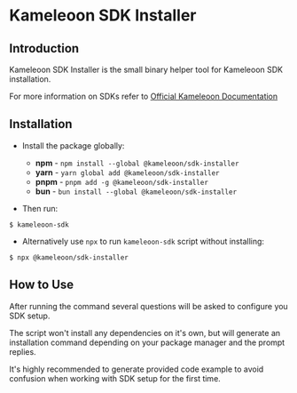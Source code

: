 # Kameleoon SDK Installer

## Introduction

Kameleoon SDK Installer is the small binary helper tool for Kameleoon SDK installation.

For more information on SDKs refer to [Official Kameleoon Documentation](https://developers.kameleoon.com/feature-management-and-experimentation/overview)

## Installation

- Install the package globally:

  - **npm** - `npm install --global @kameleoon/sdk-installer`
  - **yarn** - `yarn global add @kameleoon/sdk-installer`
  - **pnpm** - `pnpm add -g @kameleoon/sdk-installer`
  - **bun** - `bun install --global @kameleoon/sdk-installer`

- Then run:

```
$ kameleoon-sdk
```

- Alternatively use `npx` to run `kameleoon-sdk` script without installing:

```
$ npx @kameleoon/sdk-installer
```

## How to Use

After running the command several questions will be asked to configure you SDK setup.

The script won't install any dependencies on it's own, but will generate an installation command depending on your package manager and the prompt replies.

It's highly recommended to generate provided code example to avoid confusion when working with SDK setup for the first time.
